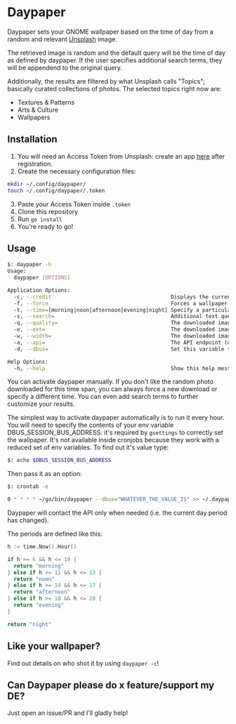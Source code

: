 # Daypaper

Daypaper sets your GNOME wallpaper based on the time of day from a random and relevant [Unsplash](https://unsplash.com) image.

The retrieved image is random and the default query will be the time of day as defined by daypaper. If the user specifies additional search terms, they will be appendend to the original query.

Additionally, the results are filtered by what Unsplash calls "Topics"; basically curated collections of photos. The selected topics right now are:

- Textures & Patterns
- Arts & Culture
- Wallpapers

## Installation

1. You will need an Access Token from Unsplash: create an app [here](https://unsplash.com/oauth/applications/new) after registration.
2. Create the necessary configuration files:

```bash
mkdir ~/.config/daypaper/
touch ~/.config/daypaper/.token
```

3. Paste your Access Token inside `.token`
4. Clone this repository
5. Run `go install`
4. You're ready to go!

## Usage

```bash
$: daypaper -h
Usage:
  daypaper [OPTIONS]

Application Options:
  -c, --credit                                      Displays the current wallpaper author and link
  -f, --force                                       Forces a wallpaper refresh even when in the same time span
  -t, --time=[morning|noon|afternoon|evening|night] Specify a particular time of day
  -s, --search=                                     Additional text query to be added while searching
  -q, --quality=                                    The downloaded image quality (default: 75)
  -e, --ext=                                        The downloaded image extension (default: jpg)
  -w, --width=                                      The downloaded image width (default: 1920)
  -a, --api=                                        The API endpoint (default: https://api.unsplash.com/photos/random)
  -d, --dbus=                                       Set this variable to the value of $DBUS_SESSION_BUS_ADDRESS; only needed when running through cronjob

Help Options:
  -h, --help                                        Show this help message
```

You can activate daypaper manually. If you don't like the random photo downloaded for this time span, you can always force a new download or specify a different time. You can even add search terms to further customize your results.

The simplest way to activate daypaper automatically is to run it every hour. You will need to specify the contents of your env variable DBUS_SESSION_BUS_ADDRESS: it's required by `gsettings` to correctly set the wallpaper. It's not available inside cronjobs because they work with a reduced set of env variables. To find out it's value type:
```bash
$: echo $DBUS_SESSION_BUS_ADDRESS
```

Then pass it as an option:

```bash
$: crontab -e

0 * * * * ~/go/bin/daypaper --dbus="WHATEVER_THE_VALUE_IS" >> ~/.daypaper.log 2>&1
```

Daypaper will contact the API only when needed (i.e. the current day period has changed).

The periods are defined like this:
```go
h := time.Now().Hour()

if h >= 6 && h <= 10 {
  return "morning"
} else if h >= 11 && h <= 13 {
  return "noon"
} else if h >= 14 && h <= 17 {
  return "afternoon"
} else if h >= 18 && h <= 20 {
  return "evening"
}

return "night"
```

## Like your wallpaper?

Find out details on who shot it by using `daypaper -c`!

## Can Daypaper please do x feature/support my DE?

Just open an issue/PR and I'll gladly help!